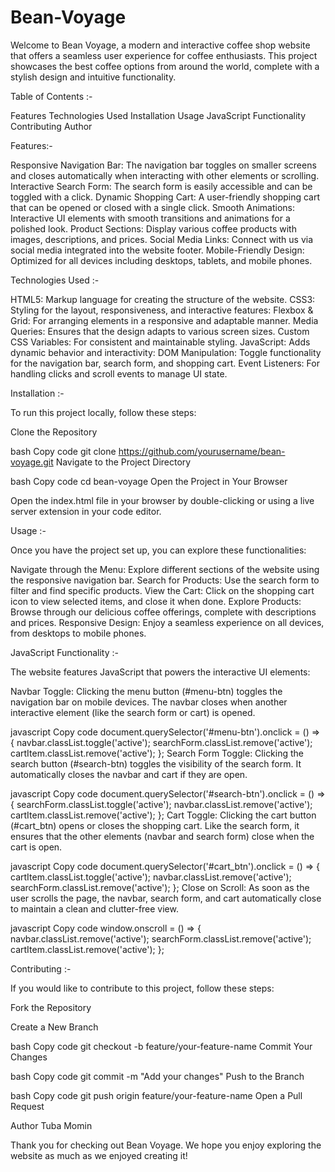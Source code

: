 # Bean-Voyage

Welcome to Bean Voyage, a modern and interactive coffee shop website that offers a seamless user experience for coffee enthusiasts. This project showcases the best coffee options from around the world, complete with a stylish design and intuitive functionality.

Table of Contents :-

Features
Technologies Used
Installation
Usage
JavaScript Functionality
Contributing
Author

Features:-

Responsive Navigation Bar: The navigation bar toggles on smaller screens and closes automatically when interacting with other elements or scrolling.
Interactive Search Form: The search form is easily accessible and can be toggled with a click.
Dynamic Shopping Cart: A user-friendly shopping cart that can be opened or closed with a single click.
Smooth Animations: Interactive UI elements with smooth transitions and animations for a polished look.
Product Sections: Display various coffee products with images, descriptions, and prices.
Social Media Links: Connect with us via social media integrated into the website footer.
Mobile-Friendly Design: Optimized for all devices including desktops, tablets, and mobile phones.

Technologies Used :-

HTML5: Markup language for creating the structure of the website.
CSS3: Styling for the layout, responsiveness, and interactive features:
Flexbox & Grid: For arranging elements in a responsive and adaptable manner.
Media Queries: Ensures that the design adapts to various screen sizes.
Custom CSS Variables: For consistent and maintainable styling.
JavaScript: Adds dynamic behavior and interactivity:
DOM Manipulation: Toggle functionality for the navigation bar, search form, and shopping cart.
Event Listeners: For handling clicks and scroll events to manage UI state.

Installation :-

To run this project locally, follow these steps:

Clone the Repository

bash
Copy code
git clone https://github.com/yourusername/bean-voyage.git
Navigate to the Project Directory

bash
Copy code
cd bean-voyage
Open the Project in Your Browser

Open the index.html file in your browser by double-clicking or using a live server extension in your code editor.

Usage :-

Once you have the project set up, you can explore these functionalities:

Navigate through the Menu: Explore different sections of the website using the responsive navigation bar.
Search for Products: Use the search form to filter and find specific products.
View the Cart: Click on the shopping cart icon to view selected items, and close it when done.
Explore Products: Browse through our delicious coffee offerings, complete with descriptions and prices.
Responsive Design: Enjoy a seamless experience on all devices, from desktops to mobile phones.

JavaScript Functionality :-

The website features JavaScript that powers the interactive UI elements:

Navbar Toggle: Clicking the menu button (#menu-btn) toggles the navigation bar on mobile devices. The navbar closes when another interactive element (like the search form or cart) is opened.

javascript
Copy code
document.querySelector('#menu-btn').onclick = () => {
    navbar.classList.toggle('active');
    searchForm.classList.remove('active');
    cartItem.classList.remove('active');
};
Search Form Toggle: Clicking the search button (#search-btn) toggles the visibility of the search form. It automatically closes the navbar and cart if they are open.

javascript
Copy code
document.querySelector('#search-btn').onclick = () => {
    searchForm.classList.toggle('active');
    navbar.classList.remove('active');
    cartItem.classList.remove('active');
};
Cart Toggle: Clicking the cart button (#cart_btn) opens or closes the shopping cart. Like the search form, it ensures that the other elements (navbar and search form) close when the cart is open.

javascript
Copy code
document.querySelector('#cart_btn').onclick = () => {
    cartItem.classList.toggle('active');
    navbar.classList.remove('active');
    searchForm.classList.remove('active');
};
Close on Scroll: As soon as the user scrolls the page, the navbar, search form, and cart automatically close to maintain a clean and clutter-free view.

javascript
Copy code
window.onscroll = () => {
    navbar.classList.remove('active');
    searchForm.classList.remove('active');
    cartItem.classList.remove('active');
};

Contributing :-

If you would like to contribute to this project, follow these steps:

Fork the Repository

Create a New Branch

bash
Copy code
git checkout -b feature/your-feature-name
Commit Your Changes

bash
Copy code
git commit -m "Add your changes"
Push to the Branch

bash
Copy code
git push origin feature/your-feature-name
Open a Pull Request


Author
Tuba Momin

Thank you for checking out Bean Voyage. We hope you enjoy exploring the website as much as we enjoyed creating it!

